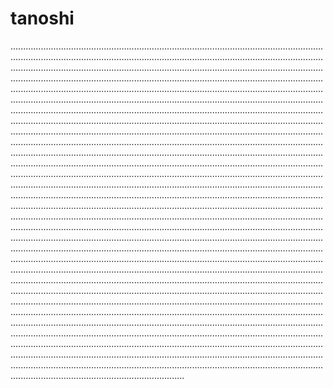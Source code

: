 # tanoshi

.........................................................................................................................................................................................................................................................................................................................................................................................................................................................................................................................................................................................................................................................................................................................................................................................................................................................................................................................................................................................................................................................................................................................................................................................................................................................................................................................................................................................................................................................................................................................................................................................................................................................................................................................................................................................................................................................................................................................................................................................................................................................................................................................................................................................................................................................................................................................................................................................................................................................................................................................................................................................................................................................................................................................................................................................................................................................................................................................................................................................................................................................................................................................................................................................................................................................................................................................................................................................................................................................................................................................................................................................................................................................................................................................................................................................................................................................................................................................................................................................................................................................................
